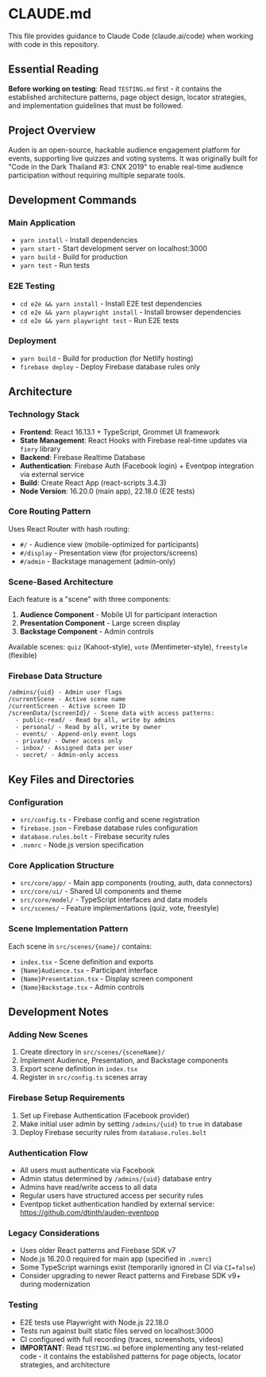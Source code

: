 # CLAUDE.md

This file provides guidance to Claude Code (claude.ai/code) when working with code in this repository.

## Essential Reading

**Before working on testing**: Read `TESTING.md` first - it contains the established architecture patterns, page object design, locator strategies, and implementation guidelines that must be followed.

## Project Overview

Auden is an open-source, hackable audience engagement platform for events, supporting live quizzes and voting systems. It was originally built for "Code in the Dark Thailand #3: CNX 2019" to enable real-time audience participation without requiring multiple separate tools.

## Development Commands

### Main Application
- `yarn install` - Install dependencies
- `yarn start` - Start development server on localhost:3000
- `yarn build` - Build for production
- `yarn test` - Run tests

### E2E Testing
- `cd e2e && yarn install` - Install E2E test dependencies
- `cd e2e && yarn playwright install` - Install browser dependencies
- `cd e2e && yarn playwright test` - Run E2E tests

### Deployment
- `yarn build` - Build for production (for Netlify hosting)
- `firebase deploy` - Deploy Firebase database rules only

## Architecture

### Technology Stack
- **Frontend**: React 16.13.1 + TypeScript, Grommet UI framework
- **State Management**: React Hooks with Firebase real-time updates via `fiery` library
- **Backend**: Firebase Realtime Database
- **Authentication**: Firebase Auth (Facebook login) + Eventpop integration via external service
- **Build**: Create React App (react-scripts 3.4.3)
- **Node Version**: 16.20.0 (main app), 22.18.0 (E2E tests)

### Core Routing Pattern
Uses React Router with hash routing:
- `#/` - Audience view (mobile-optimized for participants)
- `#/display` - Presentation view (for projectors/screens)
- `#/admin` - Backstage management (admin-only)

### Scene-Based Architecture
Each feature is a "scene" with three components:
1. **Audience Component** - Mobile UI for participant interaction
2. **Presentation Component** - Large screen display
3. **Backstage Component** - Admin controls

Available scenes: `quiz` (Kahoot-style), `vote` (Mentimeter-style), `freestyle` (flexible)

### Firebase Data Structure
```
/admins/{uid} - Admin user flags
/currentScene - Active scene name
/currentScreen - Active screen ID
/screenData/{screenId}/ - Scene data with access patterns:
  - public-read/ - Read by all, write by admins
  - personal/ - Read by all, write by owner
  - events/ - Append-only event logs
  - private/ - Owner access only
  - inbox/ - Assigned data per user
  - secret/ - Admin-only access
```

## Key Files and Directories

### Configuration
- `src/config.ts` - Firebase config and scene registration
- `firebase.json` - Firebase database rules configuration
- `database.rules.bolt` - Firebase security rules
- `.nvmrc` - Node.js version specification

### Core Application Structure
- `src/core/app/` - Main app components (routing, auth, data connectors)
- `src/core/ui/` - Shared UI components and theme
- `src/core/model/` - TypeScript interfaces and data models
- `src/scenes/` - Feature implementations (quiz, vote, freestyle)

### Scene Implementation Pattern
Each scene in `src/scenes/{name}/` contains:
- `index.tsx` - Scene definition and exports
- `{Name}Audience.tsx` - Participant interface
- `{Name}Presentation.tsx` - Display screen component  
- `{Name}Backstage.tsx` - Admin controls

## Development Notes

### Adding New Scenes
1. Create directory in `src/scenes/{sceneName}/`
2. Implement Audience, Presentation, and Backstage components
3. Export scene definition in `index.tsx`
4. Register in `src/config.ts` scenes array

### Firebase Setup Requirements
1. Set up Firebase Authentication (Facebook provider)
2. Make initial user admin by setting `/admins/{uid}` to `true` in database
3. Deploy Firebase security rules from `database.rules.bolt`

### Authentication Flow
- All users must authenticate via Facebook
- Admin status determined by `/admins/{uid}` database entry
- Admins have read/write access to all data
- Regular users have structured access per security rules
- Eventpop ticket authentication handled by external service: https://github.com/dtinth/auden-eventpop

### Legacy Considerations
- Uses older React patterns and Firebase SDK v7
- Node.js 16.20.0 required for main app (specified in `.nvmrc`)
- Some TypeScript warnings exist (temporarily ignored in CI via `CI=false`)
- Consider upgrading to newer React patterns and Firebase SDK v9+ during modernization

### Testing
- E2E tests use Playwright with Node.js 22.18.0
- Tests run against built static files served on localhost:3000
- CI configured with full recording (traces, screenshots, videos)
- **IMPORTANT**: Read `TESTING.md` before implementing any test-related code - it contains the established patterns for page objects, locator strategies, and architecture